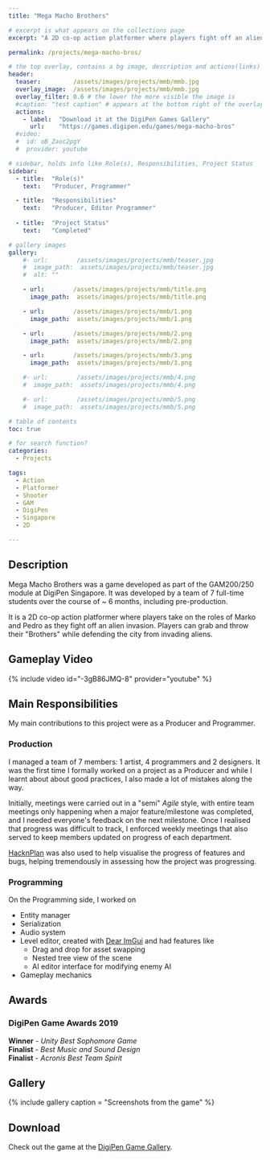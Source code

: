 ```yaml
---
title: "Mega Macho Brothers"

# excerpt is what appears on the collections page
excerpt: "A 2D co-op action platformer where players fight off an alien invasion."

permalink: /projects/mega-macho-bros/

# the top overlay, contains a bg image, description and actions(links)
header:
  teaser:         /assets/images/projects/mmb/mmb.jpg
  overlay_image:  /assets/images/projects/mmb/mmb.jpg
  overlay_filter: 0.6 # the lower the more visible the image is
  #caption: "test caption" # appears at the bottom right of the overlay
  actions:
    - label:  "Download it at the DigiPen Games Gallery"
      url:    "https://games.digipen.edu/games/mega-macho-bros"
  #video:
  #  id: oB_Zaoc2pgY
  #  provider: youtube

# sidebar, holds info like Role(s), Responsibilities, Project Status
sidebar:
  - title:  "Role(s)"
    text:   "Producer, Programmer"

  - title:  "Responsibilities"
    text:   "Producer, Editor Programmer"
    
  - title:  "Project Status"
    text:   "Completed"

# gallery images
gallery:
    #- url:        /assets/images/projects/mmb/teaser.jpg
    #  image_path:  assets/images/projects/mmb/teaser.jpg
    #  alt: ""

    - url:        /assets/images/projects/mmb/title.png
      image_path:  assets/images/projects/mmb/title.png

    - url:        /assets/images/projects/mmb/1.png
      image_path:  assets/images/projects/mmb/1.png

    - url:        /assets/images/projects/mmb/2.png
      image_path:  assets/images/projects/mmb/2.png

    - url:        /assets/images/projects/mmb/3.png
      image_path:  assets/images/projects/mmb/3.png

    #- url:        /assets/images/projects/mmb/4.png
    #  image_path:  assets/images/projects/mmb/4.png

    #- url:        /assets/images/projects/mmb/5.png
    #  image_path:  assets/images/projects/mmb/5.png

# table of contents
toc: true

# for search function?
categories:
  - Projects

tags:
  - Action
  - Platformer
  - Shooter
  - GAM
  - DigiPen
  - Singapore
  - 2D

---
```


## Description

Mega Macho Brothers was a game developed as part of the GAM200/250 module at DigiPen Singapore. It was developed by a team of 7 full-time students over the course of ~ 6 months, including pre-production.

It is a 2D co-op action platformer where players take on the roles of Marko and Pedro as they fight off an alien invasion. Players can grab and throw their "Brothers" while defending the city from invading aliens.

## Gameplay Video

{% include video id="-3gB86JMQ-8" provider="youtube" %}

## Main Responsibilities

My main contributions to this project were as a Producer and Programmer.  

### Production

I managed a team of 7 members: 1 artist, 4 programmers and 2 designers. It was the first time I formally worked on a project as a Producer and while I learnt about about good practices, I also made a lot of mistakes along the way.

Initially, meetings were carried out in a "semi" *Agile* style, with entire team meetings only happening when a major feature/milestone was completed, and I needed everyone's feedback on the next milestone. Once I realised that progress was difficult to track, I enforced weekly meetings that also served to keep members updated on progress of each department.

[HacknPlan](https://hacknplan.com/) was also used to help visualise the progress of features and bugs, helping tremendously in assessing how the project was progressing.

### Programming

On the Programming side, I worked on
- Entity manager
- Serialization
- Audio system
- Level editor, created with [Dear ImGui](https://github.com/ocornut/imgui) and had features like
    - Drag and drop for asset swapping
    - Nested tree view of the scene
    - AI editor interface for modifying enemy AI
- Gameplay mechanics

## Awards

### DigiPen Game Awards 2019

**Winner** - *Unity Best Sophomore Game*   
**Finalist** - *Best Music and Sound Design*   
**Finalist** - *Acronis Best Team Spirit* 

## Gallery

{% include gallery caption = "Screenshots from the game" %}

## Download

Check out the game at the [DigiPen Game Gallery](https://games.digipen.edu/games/mega-macho-bros).

